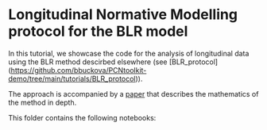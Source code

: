 # Longitudinal Normative Modelling protocol for the BLR model
In this tutorial, we showcase the code for the analysis of longitudinal data using the BLR method descirbed elsewhere (see [BLR_protocol] (https://github.com/bbuckova/PCNtoolkit-demo/tree/main/tutorials/BLR_protocol)).

The approach is accompanied by a [paper](https://www.biorxiv.org/content/10.1101/2023.06.09.544217v1) that describes the mathematics of the method in depth.  

This folder contains the following notebooks:




